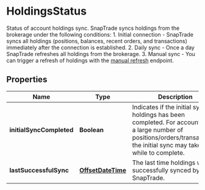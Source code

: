 

# HoldingsStatus

Status of account holdings sync. SnapTrade syncs holdings from the brokerage under the following conditions: 1. Initial connection - SnapTrade syncs all holdings (positions, balances, recent orders, and transactions) immediately after the connection is established. 2. Daily sync - Once a day SnapTrade refreshes all holdings from the brokerage. 3. Manual sync - You can trigger a refresh of holdings with the [manual refresh](/reference/Connections/Connections_refreshBrokerageAuthorization) endpoint. 

## Properties

| Name | Type | Description | Notes |
|------------ | ------------- | ------------- | -------------|
|**initialSyncCompleted** | **Boolean** | Indicates if the initial sync of holdings has been completed. For accounts with a large number of positions/orders/transactions, the initial sync may take a while to complete. |  [optional] |
|**lastSuccessfulSync** | [**OffsetDateTime**](OffsetDateTime.md) | The last time holdings were successfully synced by SnapTrade. |  [optional] |



